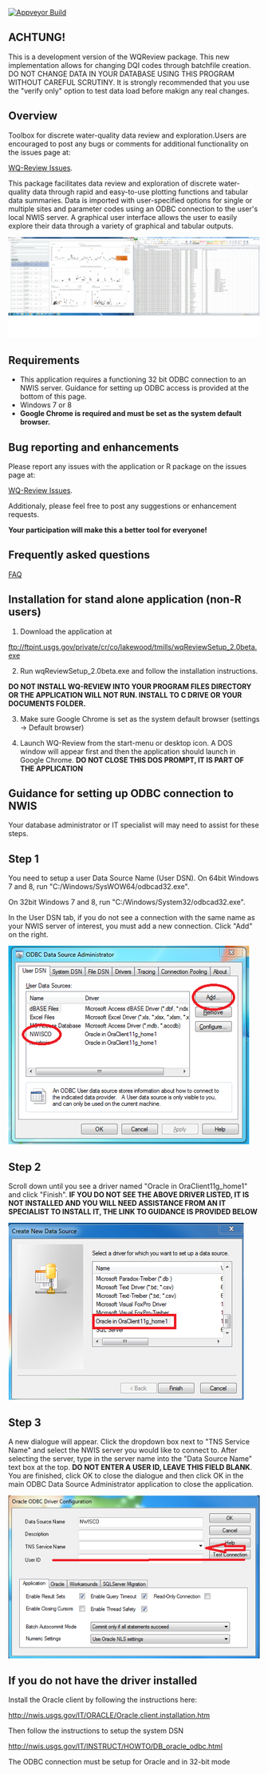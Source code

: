 [![Appveyor Build](https://ci.appveyor.com/api/projects/status/ye4ie44dfygg10w6?svg=true)](https://ci.appveyor.com/project/tmills-usgs/wq-review-refactor)

ACHTUNG!
----------

This is a development version of the WQReview package. This new implementation allows for changing DQI codes through batchfile creation. DO NOT CHANGE DATA IN YOUR DATABASE USING THIS PROGRAM WITHOUT CAREFUL SCRUTINY. It is strongly recommended that you use the "verify only" option to test data load before makign any real changes.


Overview
----------

Toolbox for discrete water-quality data review and exploration.Users are encouraged to post any bugs or comments for additional functionality on the issues page at:

[WQ-Review Issues](https://github.com/USGS-R/WQ-Review/issues).

This package facilitates data review and exploration of discrete water-quality data through rapid and easy-to-use plotting functions and tabular data summaries. Data is imported with user-specified options for single or multiple sites and parameter codes using an ODBC connection to the user's local NWIS server. A graphical user interface allows the user to easily explore their data through a variety of graphical and tabular outputs. 

![Screenshot](vignettes/screenshot-dualscreen.png)

Requirements
----------

* This application requires a functioning 32 bit ODBC connection to an NWIS server. Guidance for setting up ODBC access is provided at the bottom of this page.
* Windows 7 or 8
* **Google Chrome is required and must be set as the system default browser.**

Bug reporting and enhancements
----------

Please report any issues with the application or R package on the issues page at:

[WQ-Review Issues](https://github.com/USGS-R/WQ-Review/issues). 

Additionaly, please feel free to post any suggestions or enhancement requests.

**Your participation will make this a better tool for everyone!**

Frequently asked questions
----------

[FAQ](vignettes/faq.Rmd)

Installation for stand alone application (non-R users)
----------

1. Download the application at

ftp://ftpint.usgs.gov/private/cr/co/lakewood/tmills/wqReviewSetup_2.0beta.exe

2. Run wqReviewSetup_2.0beta.exe and follow the installation instructions.

**DO NOT INSTALL WQ-REVIEW INTO YOUR PROGRAM FILES DIRECTORY OR THE APPLICATION WILL NOT RUN. INSTALL TO C DRIVE OR YOUR DOCUMENTS FOLDER.**


3. Make sure Google Chrome is set as the system default browser (settings -> Default browser)

4. Launch WQ-Review from the start-menu or desktop icon. A DOS window will appear first and then the application should launch in Google Chrome. **DO NOT CLOSE THIS DOS PROMPT, IT IS PART OF THE APPLICATION**

Guidance for setting up ODBC connection to NWIS
----------

Your database administrator or IT specialist will may need to assist for these steps.

## Step 1
You need to setup a user Data Source Name (User DSN).
On 64bit Windows 7 and 8, run "C:/Windows/SysWOW64/odbcad32.exe".

On 32bit Windows 7 and 8, run "C:/Windows/System32/odbcad32.exe".

In the User DSN tab, if you do not see a connection with the same name as your NWIS server of interest, you must add a new connection. Click "Add" on the right.

![Screenshot](vignettes/screenshots/ODBC/ODBC_UserDSN.PNG)

## Step 2
Scroll down until you see a driver named "Oracle in OraClient11g_home1" and click "Finish". **IF YOU DO NOT SEE THE ABOVE DRIVER LISTED, IT IS NOT INSTALLED AND YOU WILL NEED ASSISTANCE FROM AN IT SPECIALIST TO INSTALL IT, THE LINK TO GUIDANCE IS PROVIDED BELOW**

![Screenshot](vignettes/screenshots/ODBC/ODBC_CreateUserDSN.PNG)

## Step 3
A new dialogue will appear. Click the dropdown box next to "TNS Service Name" and select the NWIS server you would like to connect to. After selecting the server, type in the server name into the "Data Source Name" text box at the top. **DO NOT ENTER A USER ID, LEAVE THIS FIELD BLANK**. You are finished, click OK to close the dialogue and then click OK in the main ODBC Data Source Administrator application to close the application.

![Screenshot](vignettes/screenshots/ODBC/ODBC_SelectDSN.PNG)

If you do not have the driver installed
----------

Install the Oracle client by following the instructions here:

http://nwis.usgs.gov/IT/ORACLE/Oracle.client.installation.htm

Then follow the instructions to setup the system DSN

http://nwis.usgs.gov/IT/INSTRUCT/HOWTO/DB_oracle_odbc.html

The ODBC connection must be setup for Oracle and in 32-bit mode
